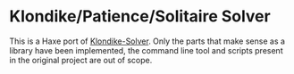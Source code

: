 # Klondike/Patience/Solitaire Solver

This is a Haxe port of [Klondike-Solver](https://github.com/ShootMe/Klondike-Solver).
Only the parts that make sense as a library have been implemented, the command
line tool and scripts present in the original project are out of scope.
